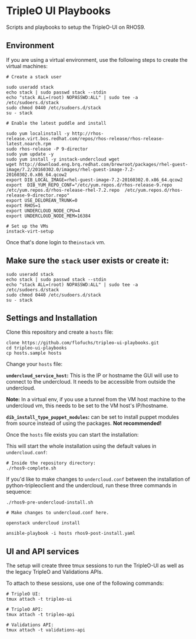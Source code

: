 # TripleO UI Playbooks

Scripts and playbooks to setup the TripleO-UI on RHOS9.


## Environment

If you are using a virtual environment, use the following steps to create the virtual machines:

```
# Create a stack user

sudo useradd stack
echo stack | sudo passwd stack --stdin
echo "stack ALL=(root) NOPASSWD:ALL" | sudo tee -a /etc/sudoers.d/stack
sudo chmod 0440 /etc/sudoers.d/stack
su - stack

# Enable the latest puddle and install

sudo yum localinstall -y http://rhos-release.virt.bos.redhat.com/repos/rhos-release/rhos-release-latest.noarch.rpm
sudo rhos-release -P 9-director
sudo yum update -y
sudo yum install -y instack-undercloud wget
wget http://download.eng.brq.redhat.com/brewroot/packages/rhel-guest-image/7.2/20160302.0/images/rhel-guest-image-7.2-20160302.0.x86_64.qcow2
export DIB_LOCAL_IMAGE=rhel-guest-image-7.2-20160302.0.x86_64.qcow2
export  DIB_YUM_REPO_CONF="/etc/yum.repos.d/rhos-release-9.repo  /etc/yum.repos.d/rhos-release-rhel-7.2.repo  /etc/yum.repos.d/rhos-release-9-director.repo"
export USE_DELOREAN_TRUNK=0
export RHOS=1
export UNDERCLOUD_NODE_CPU=4
export UNDERCLOUD_NODE_MEM=16384

# Set up the VMs
instack-virt-setup
```
Once that's done login to the`instack` vm.


## Make sure the `stack` user exists or create it:

```
sudo useradd stack
echo stack | sudo passwd stack --stdin
echo "stack ALL=(root) NOPASSWD:ALL" | sudo tee -a /etc/sudoers.d/stack
sudo chmod 0440 /etc/sudoers.d/stack
su - stack
```

## Settings and Installation

Clone this repository and create a `hosts` file:

```
clone https://github.com/flofuchs/tripleo-ui-playbooks.git
cd tripleo-ui-playbooks
cp hosts.sample hosts
```

Change your `hosts` file:

**`undercloud_service_host`:** This is the IP or hostname the GUI will use to connect to the undercloud. It needs to be accessible from outside the undercloud.

**Note:** In a virtual env, if you use a tunnel from the VM host machine to the undercloud vm, this needs to be set to the VM host's IP/hostname.

**`dib_install_type_puppet_modules`:** can be set to install puppet modules from source instead of using the packages. **Not recommended!**

Once the `hosts` file exists you can start the installation:

This will start the whole installation using the default values in `undercloud.conf`:

```
# Inside the repository directory:
./rhos9-complete.sh
```

If you'd like to make changes to `undercloud.conf` between the installation of python-tripleoclient and the undercloud, run these three commands in sequence:

```
./rhos9-pre-undercloud-install.sh

# Make changes to undercloud.conf here.

openstack undercloud install

ansible-playbook -i hosts rhos9-post-install.yaml
```


## UI and API services

The setup will create three tmux sessions to run the TripleO-UI as well as the legacy TripleO and Validations APIs.

To attach to these sessions, use one of the following commands:

```
# TripleO UI:
tmux attach -t tripleo-ui

# TripleO API:
tmux attach -t tripleo-api

# Validations API:
tmux attach -t validations-api
```
